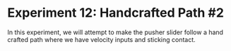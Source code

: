# Experiment 12: Handcrafted Path #2

In this experiment, we will attempt to make the pusher slider follow
a hand crafted path where we have 
velocity inputs and sticking contact.

